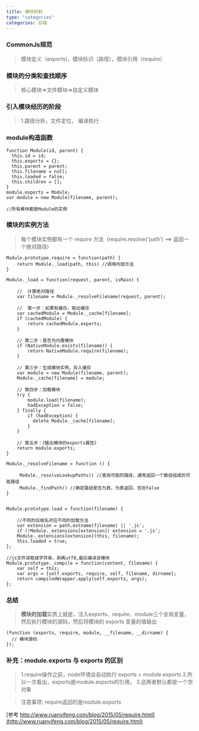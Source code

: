 ```yaml
---
title: 模块机制
type: "categories"
categories: 后端
---
```


### CommonJs规范
>模块定义（exports)，模块标识（路径），模块引用（require）

### 模块的分类和查找顺序

>核心模块=>文件模块=>自定义模块

### 引入模块经历的阶段
> 1.路径分析，文件定位， 编译执行

### module构造函数
```
function Module(id, parent) {
  this.id = id;
  this.exports = {};
  this.parent = parent;
  this.filename = null;
  this.loaded = false;
  this.children = [];
}
module.exports = Module;
var module = new Module(filename, parent);

//所有模块都是Module的实例

```

### 模块的实例方法

>每个模块实例都有一个 require 方法（require.resolve('path') ==> 返回一个绝对路径)

```
Module.prototype.require = function(path) {
	return Module._load(path, this) //调用内部方法
}

Module._load = function(request, parent, isMain) {

	//  计算绝对路径
	var filename = Module._resolveFilename(request, parent);

	//  第一步：如果有缓存，取出缓存
	var cachedModule = Module._cache[filename];
	if (cachedModule) {
		return cachedModule.exports;
	}

	// 第二步：是否为内置模块
	if (NativeModule.exists(filename)) {
		return NativeModule.require(filename);
	}

	// 第三步：生成模块实例，存入缓存
	var module = new Module(filename, parent);
	Module._cache[filename] = module;

	// 第四步：加载模块
	try {
		module.load(filename);
		hadException = false;
	} finally {
		if (hadException) {
		  delete Module._cache[filename];
		}
	}

	// 第五步：《输出模块的exports属性》
	return module.exports;
}

Module._resolveFilename = function () {

	 Module._resolveLookupPaths() //查询可能的路径，通常返回一个数组组成的可能路径
	 Module._findPath() //确定路径是否为真，为真返回，否则false
}


Module.prototype.load = function(filename) {

	//不同的后缀名对应不同的加载方法
	var extension = path.extname(filename) || '.js';
	if (!Module._extensions[extension]) extension = '.js';
	Module._extensions[extension](this, filename);
	this.loaded = true;
};

//js文件读取成字符串，剥离utf8,最后编译该模块
Module.prototype._compile = function(content, filename) {
	var self = this;
	var args = [self.exports, require, self, filename, dirname];
	return compiledWrapper.apply(self.exports, args);
};

```

###  总结
> **模块的加载**实质上就是，注入exports、require、module三个全局变量，然后执行模块的源码，然后将模块的 exports 变量的值输出


```
(function (exports, require, module, __filename, __dirname) {
  // 模块源码
});

```

### 补充：module.exports 与 exports 的区别
> 1.require操作之前，node环境会自动执行 exports = module.exports
  2.所以一次看出，exports是module.exports的引用，
  3.这两者默认都是一个空对象

> 注意事项: require返回的是module.exports



[参考 http://www.ruanyifeng.com/blog/2015/05/require.html](http://www.ruanyifeng.com/blog/2015/05/require.html)

